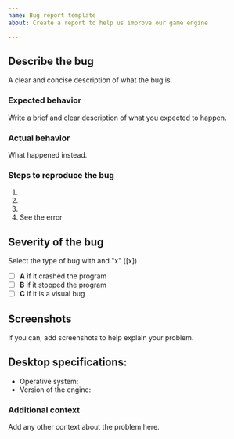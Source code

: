 ```yaml
---
name: Bug report template
about: Create a report to help us improve our game engine

---
```


## Describe the bug
A clear and concise description of what the bug is.

### Expected behavior
Write a brief and clear description of what you expected to happen.

### Actual behavior
What happened instead.

### Steps to reproduce the bug
1.
2. 
3. 
4. See the error

## Severity of the bug
Select the type of bug with and "x" ([x])

* [ ] **A** if it crashed the program
* [ ] **B** if it stopped the program
* [ ] **C** if it is a visual bug

## Screenshots
If you can, add screenshots to help explain your problem.

## Desktop specifications:
- Operative system: 
- Version of the engine:

### Additional context
Add any other context about the problem here.
